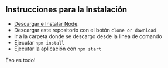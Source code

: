 ## Instrucciones para la Instalación

- [Descargar e Instalar Node](https://nodejs.org/es/).
- Descargar este repositorio con el botón `clone or download`
- Ir a la carpeta donde se descargo desde la linea de comando
- Ejecutar `npm install`
- Ejecutar la aplicación con `npm start`

Eso es todo!
